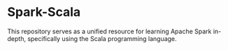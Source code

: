 # Spark-Scala
This repository serves as a unified resource for learning Apache Spark in-depth, specifically using the Scala programming language.
